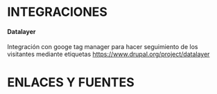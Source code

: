 INTEGRACIONES
========

#### Datalayer
Integración con googe tag manager para hacer seguimiento de los visitantes mediante etiquetas
https://www.drupal.org/project/datalayer


ENLACES Y FUENTES
=================
